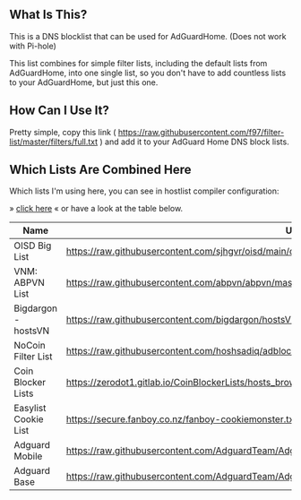 ## What Is This?

This is a DNS blocklist that can be used for AdGuardHome. (Does not work with Pi-hole)

This list combines for simple filter lists, including the default lists from
AdGuardHome, into one single list, so you don't have to add countless lists to your
AdGuardHome, but just this one.

## How Can I Use It?

Pretty simple, copy this link
( <https://raw.githubusercontent.com/f97/filter-list/master/filters/full.txt> ) and
add it to your AdGuard Home DNS block lists.

## Which Lists Are Combined Here

Which lists I'm using here, you can see in hostlist compiler configuration:

» [click here](hostlist-compiler-config.json) « or have a look at the table below.

| Name                 | URL                                                                                                       |
| -------------------- | --------------------------------------------------------------------------------------------------------- |
| OISD Big List        | <https://raw.githubusercontent.com/sjhgvr/oisd/main/oisd_big.txt>                                         |
| VNM: ABPVN List      | <https://raw.githubusercontent.com/abpvn/abpvn/master/filter/abpvn.txt>                                   |
| Bigdargon - hostsVN  | <https://raw.githubusercontent.com/bigdargon/hostsVN/master/hosts>                                        |
| NoCoin Filter List   | <https://raw.githubusercontent.com/hoshsadiq/adblock-nocoin-list/master/hosts.txt>                        |
| Coin Blocker Lists   | <https://zerodot1.gitlab.io/CoinBlockerLists/hosts_browser>                                               |
| Easylist Cookie List | <https://secure.fanboy.co.nz/fanboy-cookiemonster.txt>                                                    |
| Adguard Mobile       | <https://raw.githubusercontent.com/AdguardTeam/AdguardFilters/master/MobileFilter/sections/adservers.txt> |
| Adguard Base         | <https://raw.githubusercontent.com/AdguardTeam/AdguardFilters/master/BaseFilter/sections/adservers.txt>   |
